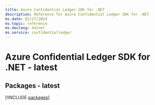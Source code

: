 ```yaml
---
title: Azure Confidential Ledger SDK for .NET
description: Reference for Azure Confidential Ledger SDK for .NET
ms.date: 02/27/2024
ms.topic: reference
ms.devlang: dotnet
ms.service: confidentialledger
---
```

# Azure Confidential Ledger SDK for .NET - latest
## Packages - latest
[!INCLUDE [packages](confidential-ledger-index.md)]